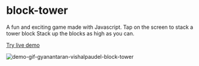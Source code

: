 # block-tower

A fun and exciting game made with Javascript. Tap on the screen to stack a tower block Stack up the blocks as high as you can.

[Try live demo](https://gyanantaran.github.io/block-tower)

![demo-gif-gyanantaran-vishalpaudel-block-tower](https://github.com/gyanantaran/block-tower/assets/95016059/0eac095f-4055-45ed-91dd-af4c558d264c)
